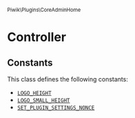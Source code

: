 <small>Piwik\Plugins\CoreAdminHome</small>

Controller
==========


Constants
---------

This class defines the following constants:

- [`LOGO_HEIGHT`](#logo_height)
- [`LOGO_SMALL_HEIGHT`](#logo_small_height)
- [`SET_PLUGIN_SETTINGS_NONCE`](#set_plugin_settings_nonce)
